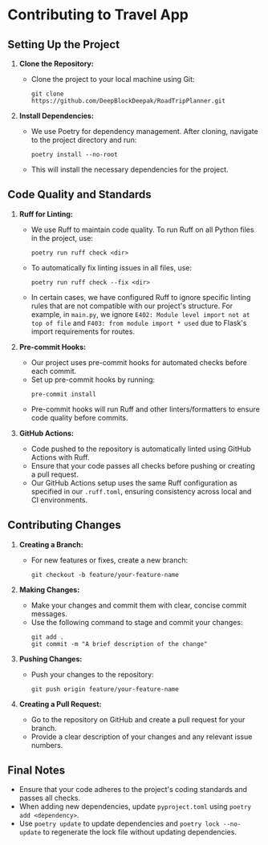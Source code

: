 # Contributing to Travel App

## Setting Up the Project

1. **Clone the Repository:**
   - Clone the project to your local machine using Git:
     ```
     git clone https://github.com/DeepBlockDeepak/RoadTripPlanner.git
     ```

2. **Install Dependencies:**
   - We use Poetry for dependency management. After cloning, navigate to the project directory and run:
     ```
     poetry install --no-root
     ```
   - This will install the necessary dependencies for the project.

## Code Quality and Standards

1. **Ruff for Linting:**
   - We use Ruff to maintain code quality. To run Ruff on all Python files in the project, use:
     ```
     poetry run ruff check <dir>
     ```
   - To automatically fix linting issues in all files, use:
     ```
     poetry run ruff check --fix <dir>
     ```

   - In certain cases, we have configured Ruff to ignore specific linting rules that are not compatible with our project's structure. For example, in `main.py`, we ignore `E402: Module level import not at top of file` and `F403: from module import * used` due to Flask's import requirements for routes.

2. **Pre-commit Hooks:**
   - Our project uses pre-commit hooks for automated checks before each commit.
   - Set up pre-commit hooks by running:
     ```
     pre-commit install
     ```
   - Pre-commit hooks will run Ruff and other linters/formatters to ensure code quality before commits.

3. **GitHub Actions:**
   - Code pushed to the repository is automatically linted using GitHub Actions with Ruff.
   - Ensure that your code passes all checks before pushing or creating a pull request.
   - Our GitHub Actions setup uses the same Ruff configuration as specified in our `.ruff.toml`, ensuring consistency across local and CI environments.

## Contributing Changes

1. **Creating a Branch:**
   - For new features or fixes, create a new branch:
     ```
     git checkout -b feature/your-feature-name
     ```

2. **Making Changes:**
   - Make your changes and commit them with clear, concise commit messages.
   - Use the following command to stage and commit your changes:
     ```
     git add .
     git commit -m "A brief description of the change"
     ```

3. **Pushing Changes:**
   - Push your changes to the repository:
     ```
     git push origin feature/your-feature-name
     ```

4. **Creating a Pull Request:**
   - Go to the repository on GitHub and create a pull request for your branch.
   - Provide a clear description of your changes and any relevant issue numbers.

## Final Notes

- Ensure that your code adheres to the project's coding standards and passes all checks.
- When adding new dependencies, update `pyproject.toml` using `poetry add <dependency>`.
- Use `poetry update` to update dependencies and `poetry lock --no-update` to regenerate the lock file without updating dependencies.
